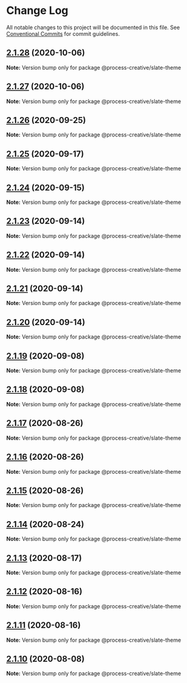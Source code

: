 # Change Log

All notable changes to this project will be documented in this file.
See [Conventional Commits](https://conventionalcommits.org) for commit guidelines.

## [2.1.28](https://github.com/Process-Creative/slate-v2/compare/v2.1.27...v2.1.28) (2020-10-06)

**Note:** Version bump only for package @process-creative/slate-theme





## [2.1.27](https://github.com/Process-Creative/slate-v2/compare/v2.1.26...v2.1.27) (2020-10-06)

**Note:** Version bump only for package @process-creative/slate-theme





## [2.1.26](https://github.com/Process-Creative/slate-v2/compare/v2.1.25...v2.1.26) (2020-09-25)

**Note:** Version bump only for package @process-creative/slate-theme





## [2.1.25](https://github.com/Process-Creative/slate-v2/compare/v2.1.24...v2.1.25) (2020-09-17)

**Note:** Version bump only for package @process-creative/slate-theme





## [2.1.24](https://github.com/Process-Creative/slate-v2/compare/v2.1.23...v2.1.24) (2020-09-15)

**Note:** Version bump only for package @process-creative/slate-theme





## [2.1.23](https://github.com/Process-Creative/slate-v2/compare/v2.1.22...v2.1.23) (2020-09-14)

**Note:** Version bump only for package @process-creative/slate-theme





## [2.1.22](https://github.com/Process-Creative/slate-v2/compare/v2.1.21...v2.1.22) (2020-09-14)

**Note:** Version bump only for package @process-creative/slate-theme





## [2.1.21](https://github.com/Process-Creative/slate-v2/compare/v2.1.20...v2.1.21) (2020-09-14)

**Note:** Version bump only for package @process-creative/slate-theme





## [2.1.20](https://github.com/Process-Creative/slate-v2/compare/v2.1.19...v2.1.20) (2020-09-14)

**Note:** Version bump only for package @process-creative/slate-theme





## [2.1.19](https://github.com/Process-Creative/slate-v2/compare/v2.1.18...v2.1.19) (2020-09-08)

**Note:** Version bump only for package @process-creative/slate-theme





## [2.1.18](https://github.com/Process-Creative/slate-v2/compare/v2.1.17...v2.1.18) (2020-09-08)

**Note:** Version bump only for package @process-creative/slate-theme





## [2.1.17](https://github.com/Process-Creative/slate-v2/compare/v2.1.16...v2.1.17) (2020-08-26)

**Note:** Version bump only for package @process-creative/slate-theme





## [2.1.16](https://github.com/Process-Creative/slate-v2/compare/v2.1.15...v2.1.16) (2020-08-26)

**Note:** Version bump only for package @process-creative/slate-theme





## [2.1.15](https://github.com/Process-Creative/slate-v2/compare/v2.1.14...v2.1.15) (2020-08-26)

**Note:** Version bump only for package @process-creative/slate-theme





## [2.1.14](https://github.com/Process-Creative/slate-v2/compare/v2.1.13...v2.1.14) (2020-08-24)

**Note:** Version bump only for package @process-creative/slate-theme





## [2.1.13](https://github.com/Process-Creative/slate-v2/compare/v2.1.12...v2.1.13) (2020-08-17)

**Note:** Version bump only for package @process-creative/slate-theme





## [2.1.12](https://github.com/Process-Creative/slate-v2/compare/v2.1.11...v2.1.12) (2020-08-16)

**Note:** Version bump only for package @process-creative/slate-theme





## [2.1.11](https://github.com/Process-Creative/slate-v2/compare/v2.1.10...v2.1.11) (2020-08-16)

**Note:** Version bump only for package @process-creative/slate-theme





## [2.1.10](https://github.com/Process-Creative/slate-v2/compare/v2.1.9...v2.1.10) (2020-08-08)

**Note:** Version bump only for package @process-creative/slate-theme
